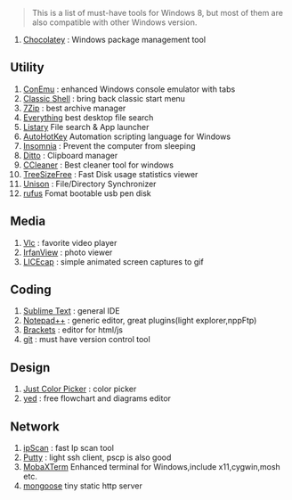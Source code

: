 > This is a list of must-have tools for Windows 8, but most of them are also compatible with other Windows version.

1. [Chocolatey](http://www.chocolatey.org/) : Windows package management tool

## Utility
1. [ConEmu](https://conemu.github.io/) : enhanced Windows console emulator with tabs
1. [Classic Shell](http://www.classicshell.net/) : bring back classic start menu
1. [7Zip](http://www.7-zip.org/) : best archive manager
1. [Everything](https://www.voidtools.com/) best desktop file search
1. [Listary](http://www.listary.com/) File search & App launcher
1. [AutoHotKey](https://autohotkey.com/) Automation scripting language for Windows 
1. [Insomnia](http://dlaa.me/blog/post/10104830) : Prevent the computer from sleeping
1. [Ditto](http://ditto-cp.sourceforge.net/) : Clipboard manager
1. [CCleaner](https://www.piriform.com/ccleaner) : Best cleaner tool for windows
1. [TreeSizeFree](https://www.jam-software.com/treesize_free/) : Fast Disk usage statistics viewer 
1. [Unison](http://unison-binaries.inria.fr/) : File/Directory Synchronizer
1. [rufus](https://rufus.akeo.ie/) Fomat bootable usb pen disk

## Media
1. [Vlc](http://www.videolan.org/vlc/) : favorite video player
1. [IrfanView](http://www.irfanview.com/) : photo viewer
1. [LICEcap](https://www.cockos.com/licecap/) : simple animated screen captures to gif

## Coding
1. [Sublime Text](https://www.sublimetext.com/) : general IDE 
1. [Notepad++](https://notepad-plus-plus.org/) : generic editor, great plugins(light explorer,nppFtp)
1. [Brackets](http://brackets.io/) : editor for html/js
1. [git](https://git-scm.com/) : must have version control tool

## Design
1. [Just Color Picker](http://annystudio.com/software/colorpicker/) : color picker
1. [yed](https://www.yworks.com/products/yed) : free flowchart and diagrams editor

## Network
1. [ipScan](http://angryip.org/) : fast Ip scan tool
1. [Putty](http://www.putty.org/) : light ssh client, pscp is also good
1. [MobaXTerm](http://mobaxterm.mobatek.net/) Enhanced terminal for Windows,include x11,cygwin,mosh etc.
1. [mongoose](https://www.cesanta.com/products/binary) tiny static http server
